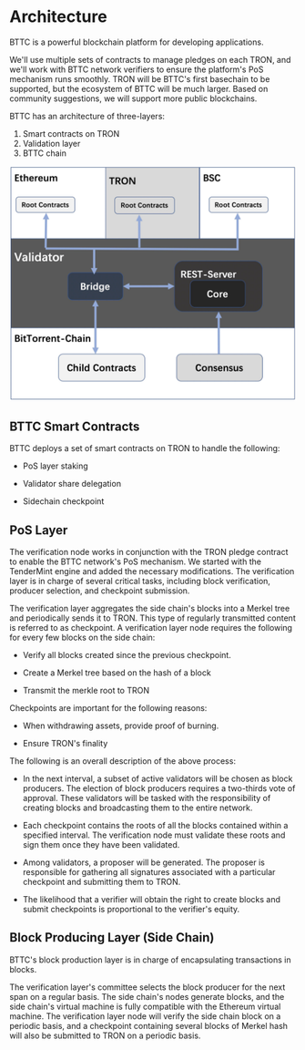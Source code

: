 # Architecture

BTTC is a powerful blockchain platform for developing applications.

We'll use multiple sets of contracts to manage pledges on each TRON, and we'll work with BTTC network verifiers to ensure the platform's PoS mechanism runs smoothly. TRON will be BTTC's first basechain to be supported, but the ecosystem of BTTC will be much larger. Based on community suggestions, we will support more public blockchains.

BTTC has an architecture of three-layers:

1. Smart contracts on TRON
2. Validation layer
3. BTTC chain

![image](./pics/architecture.jpg)

## BTTC Smart Contracts

BTTC deploys a set of smart contracts on TRON to handle the following:

+ PoS layer staking

+ Validator share delegation

+ Sidechain checkpoint

## PoS Layer

The verification node works in conjunction with the TRON pledge contract to enable the BTTC network's PoS mechanism. We started with the TenderMint engine and added the necessary modifications. The verification layer is in charge of several critical tasks, including block verification, producer selection, and checkpoint submission.

The verification layer aggregates the side chain's blocks into a Merkel tree and periodically sends it to TRON. This type of regularly transmitted content is referred to as checkpoint. A verification layer node requires the following for every few blocks on the side chain:

+ Verify all blocks created since the previous checkpoint.

+ Create a Merkel tree based on the hash of a block

+ Transmit the merkle root to TRON

Checkpoints are important for the following reasons:

+ When withdrawing assets, provide proof of burning.

+ Ensure TRON's finality

The following is an overall description of the above process:

+ In the next interval, a subset of active validators will be chosen as block producers. The election of block producers requires a two-thirds vote of approval. These validators will be tasked with the responsibility of creating blocks and broadcasting them to the entire network.

+ Each checkpoint contains the roots of all the blocks contained within a specified interval. The verification node must validate these roots and sign them once they have been validated.

+ Among validators, a proposer will be generated. The proposer is responsible for gathering all signatures associated with a particular checkpoint and submitting them to TRON.

+ The likelihood that a verifier will obtain the right to create blocks and submit checkpoints is proportional to the verifier's equity.

## Block Producing Layer (Side Chain)

BTTC's block production layer is in charge of encapsulating transactions in blocks.

The verification layer's committee selects the block producer for the next span on a regular basis. The side chain's nodes generate blocks, and the side chain's virtual machine is fully compatible with the Ethereum virtual machine. The verification layer node will verify the side chain block on a periodic basis, and a checkpoint containing several blocks of Merkel hash will also be submitted to TRON on a periodic basis.